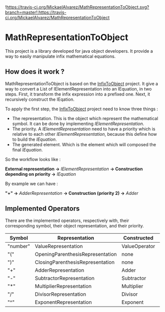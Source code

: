 !https://travis-ci.org/MickaelAlvarez/MathRepresentationToObject.svg?branch=master!:https://travis-ci.org/MickaelAlvarez/MathRepresentationToObject
# MathRepresentationToObject
This project is a library developed for java object developers. It provide a way to easily manipulate infix mathematical equations.

## How does it work ?
MathRepresentationToObject is based on the [InfixToObject](https://github.com/MickaelAlvarez/InfixToObject) project. It give a way to convert a List of IElementRepresentation into an IEquation, in two steps. First, it transform the infix expression into a prefixed one. Next, it recursively construct the IEqation.

To apply the first step, the [InfixToObject](https://github.com/MickaelAlvarez/InfixToObject) project need to know three things :
* The representation. This is the object which represent the mathematical symbol. It can be done by implementing *IElementRepresentation*.
* The priority. A *IElementRepresentation* need to have a priority which is relative to each other *IElementRepresentation*, because this define how to build the *IEquation*.
* The generated element. Which is the element which will composed the final *IEquation*.

So the workflow looks like :

**External representation ->** *IElementRepresentation* **-> Construction depending on priority ->** *IEquation*

By example we can have :

**"+" ->** *AdderRepresentation* **-> Construction (priority 2) ->** *Adder*


## Implemented Operators
There are the implemented operators, respectively with, their corresponding symbol, their object representation, and their priority.

Symbol | Representation | Constructed | Priority
-------|----------------|-------------|---------
"number" | ValueRepresentation | ValueOperator | 0
"(" | OpeningParenthesisRepresentation | none | 1
")" | ClosingParenthesisRepresentation | none | 1
"+" | AdderRepresentation | Adder | 2
"-" | SubtractorRepresentation | Subtractor | 2
"*" | MultiplierRepresentation | Multiplier | 4
"/" | DivisorRepresentation | Divisor | 4
"^" | ExponentRepresentation | Exponent | 6